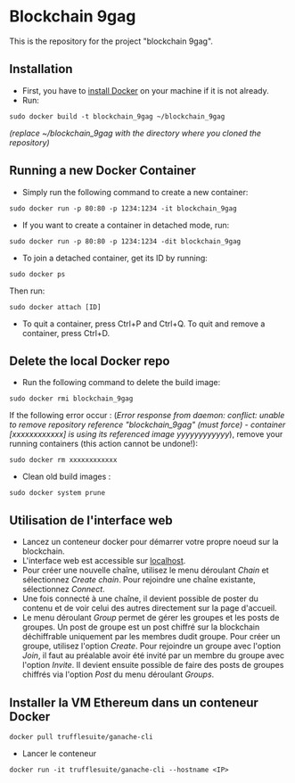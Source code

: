 # Blockchain 9gag

This is the repository for the project "blockchain 9gag".


## Installation

* First, you have to [install Docker](https://docs.docker.com/install/) on your machine if it is not already.
* Run:
```
sudo docker build -t blockchain_9gag ~/blockchain_9gag
```
*(replace ~/blockchain_9gag with the directory where you cloned the repository)*


## Running a new Docker Container
* Simply run the following command to create a new container:
```
sudo docker run -p 80:80 -p 1234:1234 -it blockchain_9gag
```
* If you want to create a container in detached mode, run:
```
sudo docker run -p 80:80 -p 1234:1234 -dit blockchain_9gag
```
* To join a detached container, get its ID by running:
```
sudo docker ps
```
Then run:
```
sudo docker attach [ID]
```

* To quit a container, press Ctrl+P and Ctrl+Q.
To quit and remove a container, press Ctrl+D.


## Delete the local Docker repo
* Run the following command to delete the build image:
```
sudo docker rmi blockchain_9gag
```
If the following error occur : (*Error response from daemon: conflict: unable to remove repository reference "blockchain_9gag" (must force) - container [xxxxxxxxxxxx] is using its referenced image yyyyyyyyyyyy*),
remove your running containers (this action cannot be undone!):
```
sudo docker rm xxxxxxxxxxxx
```

* Clean old build images :
```
sudo docker system prune
```


## Utilisation de l'interface web
* Lancez un conteneur docker pour démarrer votre propre noeud sur la blockchain.
* L'interface web est accessible sur [localhost](http://127.0.0.1).
* Pour créer une nouvelle chaîne, utilisez le menu déroulant *Chain* et sélectionnez *Create chain*. Pour rejoindre une chaîne existante, sélectionnez *Connect*.
* Une fois connecté à une chaîne, il devient possible de poster du contenu et de voir celui des autres directement sur la page d'accueil.
* Le menu déroulant *Group* permet de gérer les groupes et les posts de groupes. Un post de groupe est un post chiffré sur la blockchain déchiffrable uniquement par les membres dudit groupe.
Pour créer un groupe, utilisez l'option *Create*. Pour rejoindre un groupe avec l'option *Join*, il faut au préalable avoir été invité par un membre du groupe avec l'option *Invite*. Il devient ensuite possible de faire des posts de groupes chiffrés via l'option *Post* du menu déroulant *Groups*.

## Installer la VM Ethereum dans un conteneur Docker

```
docker pull trufflesuite/ganache-cli
```
* Lancer le conteneur

```
docker run -it trufflesuite/ganache-cli --hostname <IP>
```
